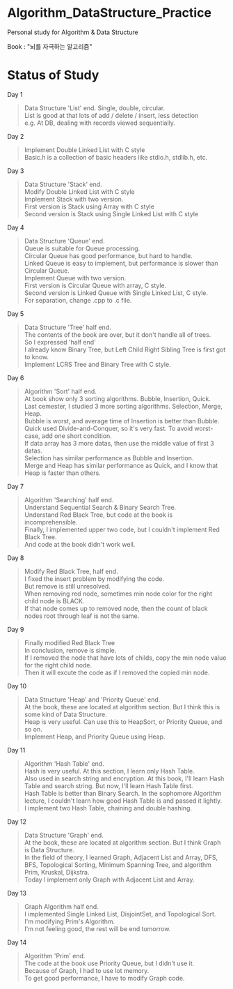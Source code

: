 Algorithm_DataStructure_Practice
================================

Personal study for Algorithm &amp; Data Structure

Book : "뇌를 자극하는 알고리즘"



# Status of Study

Day 1
>Data Structure 'List' end. Single, double, circular.   
>List is good at that lots of add / delete / insert, less detection   
>e.g. At DB, dealing with records viewed sequentially.
>
Day 2
>Implement Double Linked List with C style   
>Basic.h is a collection of basic headers like stdio.h, stdlib.h, etc.
>
Day 3
>Data Structure 'Stack' end.   
>Modify Double Linked List with C style   
>Implement Stack with two version.   
>First version is Stack using Array with C style   
>Second version is Stack using Single Linked List with C style

Day 4
>Data Structure 'Queue' end.   
>Queue is suitable for Queue processing.   
>Circular Queue has good performance, but hard to handle.   
>Linked Queue is easy to implement, but performance is slower than Circular Queue.   
>Implement Queue with two version.   
>First version is Circular Queue with array, C style.   
>Second version is Linked Queue with Single Linked List, C style.   
>For separation, change .cpp to .c file.

Day 5
>Data Structure 'Tree' half end.   
>The contents of the book are over, but it don't handle all of trees.   
>So I expressed 'half end'   
>I already know Binary Tree, but Left Child Right Sibling Tree is first got to know.   
>Implement LCRS Tree and Binary Tree with C style.

Day 6
>Algorithm 'Sort' half end.   
>At book show only 3 sorting algorithms. Bubble, Insertion, Quick.   
>Last cemester, I studied 3 more sorting algorithms. Selection, Merge, Heap.   
>Bubble is worst, and average time of Insertion is better than Bubble.   
>Quick used Divide-and-Conquer, so it's very fast. To avoid worst-case, add one short condition.   
>If data array has 3 more datas, then use the middle value of first 3 datas.   
>Selection has similar performance as Bubble and Insertion.   
>Merge and Heap has similar performance as Quick, and I know that Heap is faster than others.

Day 7
>Algorithm 'Searching' half end.   
>Understand Sequential Search & Binary Search Tree.   
>Understand Red Black Tree, but code at the book is incomprehensible.   
>Finally, I implemented upper two code, but I couldn't implement Red Black Tree.   
>And code at the book didn't work well.

Day 8
>Modify Red Black Tree, half end.   
>I fixed the insert problem by modifying the code.   
>But remove is still unresolved.   
>When removing red node, sometimes min node color for the right child node is BLACK.   
>If that node comes up to removed node, then the count of black nodes root through leaf is not the same.

Day 9
>Finally modified Red Black Tree   
>In conclusion, remove is simple.   
>If I removed the node that have lots of childs, copy the min node value for the right child node.   
>Then it will excute the code as if I removed the copied min node.

Day 10
>Data Structure 'Heap' and 'Priority Queue' end.   
>At the book, these are located at algorithm section. But I think this is some kind of Data Structure.   
>Heap is very useful. Can use this to HeapSort, or Priority Queue, and so on.   
>Implement Heap, and Priority Queue using Heap.

Day 11
>Algorithm 'Hash Table' end.   
>Hash is very useful. At this section, I learn only Hash Table.   
>Also used in search string and encryption. At this book, I'll learn Hash Table and search string. But now, I'll learn Hash Table first.   
>Hash Table is better than Binary Search. In the sophomore Algorithm lecture, I couldn't learn how good Hash Table is and passed it lightly.   
>I implement two Hash Table, chaining and double hashing.

Day 12
>Data Structure 'Graph' end.   
>At the book, these are located at algorithm section. But I think Graph is Data Structure.   
>In the field of theory, I learned Graph, Adjacent List and Array, DFS, BFS, Topological Sorting, Minimum Spanning Tree, and algorithm Prim, Kruskal, Dijkstra.   
>Today I implement only Graph with Adjacent List and Array.

Day 13
>Graph Algorithm half end.   
>I implemented Single Linked List, DisjointSet, and Topological Sort.   
>I'm modifying Prim's Algorithm.   
>I'm not feeling good, the rest will be end tomorrow.

Day 14
>Algorithm 'Prim' end.   
>The code at the book use Priority Queue, but I didn't use it.   
>Because of Graph, I had to use lot memory.   
>To get good performance, I have to modify Graph code.